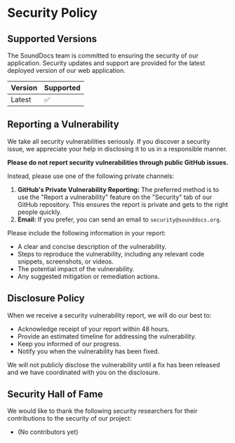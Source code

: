 # Security Policy

## Supported Versions

The SoundDocs team is committed to ensuring the security of our application. Security updates and support are provided for the latest deployed version of our web application.

| Version | Supported          |
| ------- | ------------------ |
| Latest  | :white_check_mark: |

## Reporting a Vulnerability

We take all security vulnerabilities seriously. If you discover a security issue, we appreciate your help in disclosing it to us in a responsible manner.

**Please do not report security vulnerabilities through public GitHub issues.**

Instead, please use one of the following private channels:

1.  **GitHub's Private Vulnerability Reporting:** The preferred method is to use the "Report a vulnerability" feature on the "Security" tab of our GitHub repository. This ensures the report is private and gets to the right people quickly.
2.  **Email:** If you prefer, you can send an email to `security@sounddocs.org`.

Please include the following information in your report:

- A clear and concise description of the vulnerability.
- Steps to reproduce the vulnerability, including any relevant code snippets, screenshots, or videos.
- The potential impact of the vulnerability.
- Any suggested mitigation or remediation actions.

## Disclosure Policy

When we receive a security vulnerability report, we will do our best to:

- Acknowledge receipt of your report within 48 hours.
- Provide an estimated timeline for addressing the vulnerability.
- Keep you informed of our progress.
- Notify you when the vulnerability has been fixed.

We will not publicly disclose the vulnerability until a fix has been released and we have coordinated with you on the disclosure.

## Security Hall of Fame

We would like to thank the following security researchers for their contributions to the security of our project:

- (No contributors yet)
